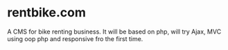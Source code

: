 # rentbike.com
A CMS for bike renting business. It will be based on php, will try Ajax, MVC using oop php and responsive fro the first time.
